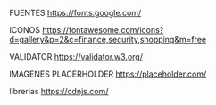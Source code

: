 FUENTES
https://fonts.google.com/

ICONOS
https://fontawesome.com/icons?d=gallery&p=2&c=finance,security,shopping&m=free

VALIDATOR
https://validator.w3.org/

IMAGENES PLACERHOLDER
https://placeholder.com/

librerias
https://cdnjs.com/

